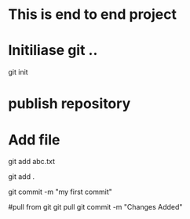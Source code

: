 # This is end to end project
# Initiliase git ..  
git init
# publish repository
# Add file
git add abc.txt

git add .

git commit -m "my first commit"

#pull from git
git pull
git commit -m "Changes Added"
